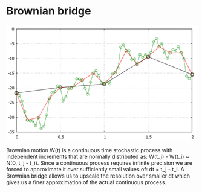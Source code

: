 # Brownian bridge
![Demo](graph.png)


Brownian motion W(t) is a continuous time stochastic process with independent
increments that are normally distributed as: W(t_j) - W(t_i) ~ N(0, t_j - t_i).
Since a continuous process requires infinite precision we are forced to
approximate it over sufficiently small values of: dt = t_j - t_i. A Brownian
bridge allows us to upscale the resolution over smaller dt which gives us a
finer approximation of the actual continuous process.
